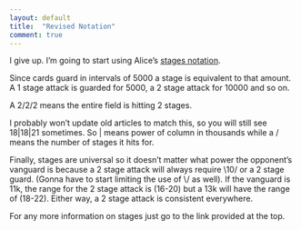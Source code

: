 ```yaml
---
layout: default
title:  "Revised Notation"
comment: true
---
```


<p>I give up. I&#8217;m going to start using Alice&#8217;s <a href="http://www.v-mundi.com/2012/shielding-stages/">stages notation</a>.</p>
<p>Since cards guard in intervals of 5000 a stage is equivalent to that amount.<br />
A 1 stage attack is guarded for 5000, a 2 stage attack for 10000 and so on.</p>
<p>A 2/2/2 means the entire field is hitting 2 stages.</p>
<p>I probably won&#8217;t update old articles to match this, so you will still see 18|18|21 sometimes. So | means power of column in thousands while a / means the number of stages it hits for.</p>
<p>Finally, stages are universal so it doesn&#8217;t matter what power the opponent&#8217;s vanguard is because a 2 stage attack will always require \10/ or a 2 stage guard. (Gonna have to start limiting the use of \/ as well). If the vanguard is 11k, the range for the 2 stage attack is (16-20) but a 13k will have the range of (18-22). Either way, a 2 stage attack is consistent everywhere.</p>
<p>For any more information on stages just go to the link provided at the top.</p><i class="fa fa-stop"></i>